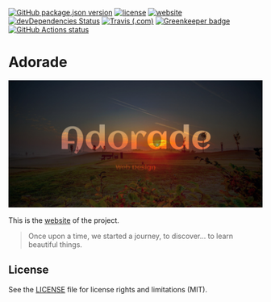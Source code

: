 [![GitHub package.json version](https://img.shields.io/github/package-json/v/adorade/website.svg?color=green&logo=github)](https://github.com/adorade/website/blob/master/package.json)
[![license](https://img.shields.io/github/license/adorade/website.svg)](https://mit-license.org)
[![website](https://img.shields.io/website/https/adorade.ro.svg)](https://adorade.ro/)
[![devDependencies Status](https://img.shields.io/david/dev/adorade/website.svg)](https://david-dm.org/adorade/website?type=dev)
[![Travis (.com)](https://img.shields.io/travis/com/adorade/website?logo=travis)](https://travis-ci.com/adorade/website)
[![Greenkeeper badge](https://badges.greenkeeper.io/adorade/website.svg)](https://greenkeeper.io/)
[![GitHub Actions status](https://github.com/adorade/website/workflows/Node%20CI/badge.svg)](https://github.com/adorade/website/actions)

# Adorade

![Adorade](src/images/share/adorade_og_share.jpg)

This is the [website](https://adorade.ro/) of the project.

> Once upon a time, we started a journey, to discover... to learn beautiful things.

## License

See the [LICENSE](LICENSE) file for license rights and limitations (MIT).
